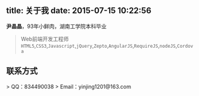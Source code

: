 title: 关于我
date: 2015-07-15 10:22:56
---

<b>尹晶晶</b>，93年小鲜肉，湖南工学院本科毕业
> Web前端开发工程师
> `HTML5`,`CSS3`,`Javascript`,`jQuery`,`Zepto`,`AngularJS`,`RequireJS`,`nodeJS`,`Cordova`

<h2>联系方式</h2>
> QQ：834490038
> Email：yinjing1201@163.com